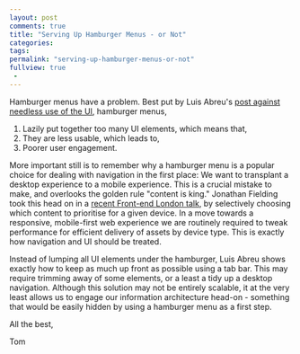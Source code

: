 ```yaml
---
layout: post
comments: true
title: "Serving Up Hamburger Menus - or Not"
categories:
tags:
permalink: "serving-up-hamburger-menus-or-not"
fullview: true
 -
---
```

Hamburger menus have a problem. Best put by Luis Abreu's [post against needless use of the UI](https://lmjabreu.com/post/why-and-how-to-avoid-hamburger-menus/), hamburger menus,

1. Lazily put together too many UI elements, which means that,
2. They are less usable, which leads to,
3. Poorer user engagement.

More important still is to remember why a hamburger menu is a popular choice for dealing with navigation in the first place: We want to transplant a desktop experience to a mobile experience. This is a crucial mistake to make, and overlooks the golden rule "content is king." Jonathan Fielding took this head on in a [recent Front-end London talk](https://www.jonathanfielding.com/talks/reimagining-responsive-design/), by selectively choosing which content to prioritise for a given device. In a move towards a responsive, mobile-first web experience we are routinely required to tweak performance for efficient delivery of assets by device type. This is exactly how navigation and UI should be treated.

Instead of lumping all UI elements under the hamburger, Luis Abreu shows exactly how to keep as much up front as possible using a tab bar. This may require trimming away of some elements, or a least a tidy up a desktop navigation. Although this solution may not be entirely scalable, it at the very least allows us to engage our information architecture head-on - something that would be easily hidden by using a hamburger menu as a first step.

All the best,

Tom